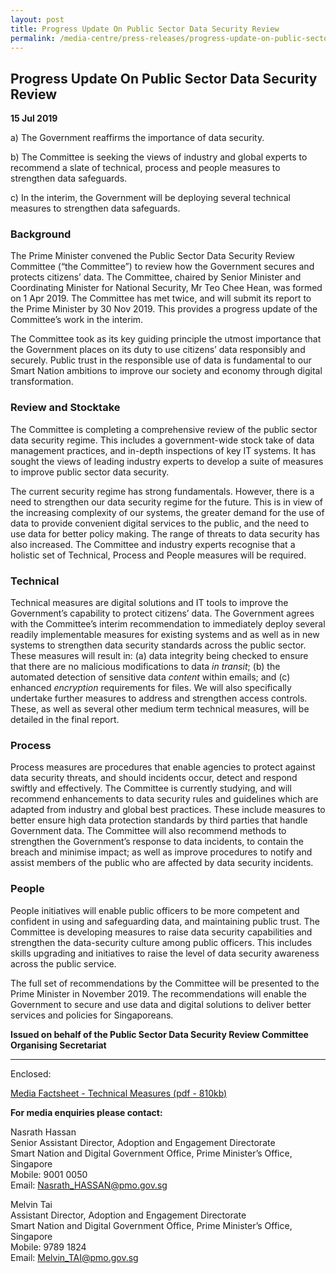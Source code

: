 ```yaml
---
layout: post
title: Progress Update On Public Sector Data Security Review
permalink: /media-centre/press-releases/progress-update-on-public-sector-data-security-review/
---
```

## Progress Update On Public Sector Data Security Review

**15 Jul 2019**

a) The Government reaffirms the importance of data security.

b) The Committee is seeking the views of industry and global experts to recommend a slate of technical, process and people measures to strengthen data safeguards.

c) In the interim, the Government will be deploying several technical measures to strengthen data safeguards.

### Background

The Prime Minister convened the Public Sector Data Security Review Committee (“the Committee”) to review how the Government secures and protects citizens’ data. The Committee, chaired by Senior Minister and Coordinating Minister for National Security, Mr Teo Chee Hean, was formed on 1 Apr 2019. The Committee has met twice, and will submit its report to the Prime Minister by 30 Nov 2019. This provides a progress update of the Committee’s work in the interim.

The Committee took as its key guiding principle the utmost importance that the Government places on its duty to use citizens’ data responsibly and securely. Public trust in the responsible use of data is fundamental to our Smart Nation ambitions to improve our society and economy through digital transformation.

### Review and Stocktake 

The Committee is completing a comprehensive review of the public sector data security regime. This includes a government-wide stock take of data management practices, and in-depth inspections of key IT systems. It has sought the views of leading industry experts to develop a suite of measures to improve public sector data security.

The current security regime has strong fundamentals. However, there is a need to strengthen our data security regime for the future. This is in view of the increasing complexity of our systems, the greater demand for the use of data to provide convenient digital services to the public, and the need to use data for better policy making. The range of threats to data security has also increased. The Committee and industry experts recognise that a holistic set of Technical, Process and People measures will be required.

### Technical

Technical measures are digital solutions and IT tools to improve the Government’s capability to protect citizens’ data. The Government agrees with the Committee’s interim recommendation to immediately deploy several readily implementable measures for existing systems and as well as in new systems to strengthen data security standards across the public sector. These measures will result in: (a) data integrity being checked to ensure that there are no malicious modifications to data  _in transit_; (b) the automated detection of sensitive data  _content_  within emails; and (c) enhanced  _encryption_  requirements for files. We will also specifically undertake further measures to address and strengthen access controls. These, as well as several other medium term technical measures, will be detailed in the final report.

### Process

Process measures are procedures that enable agencies to protect against data security threats, and should incidents occur, detect and respond swiftly and effectively. The Committee is currently studying, and will recommend enhancements to data security rules and guidelines which are adapted from industry and global best practices. These include measures to better ensure high data protection standards by third parties that handle Government data. The Committee will also recommend methods to strengthen the Government’s response to data incidents, to contain the breach and minimise impact; as well as improve procedures to notify and assist members of the public who are affected by data security incidents.

### People

People initiatives will enable public officers to be more competent and confident in using and safeguarding data, and maintaining public trust. The Committee is developing measures to raise data security capabilities and strengthen the data-security culture among public officers. This includes skills upgrading and initiatives to raise the level of data security awareness across the public service.

The full set of recommendations by the Committee will be presented to the Prime Minister in November 2019. The recommendations will enable the Government to secure and use data and digital solutions to deliver better services and policies for Singaporeans.

**Issued on behalf of the Public Sector Data Security Review Committee Organising Secretariat**

---
  
Enclosed:

[Media Factsheet - Technical Measures (pdf - 810kb)](/files/press-releases/2019/data-security-technical-measures-factsheet.pdf)

**For media enquiries please contact:**

Nasrath Hassan<br>
Senior Assistant Director, Adoption and Engagement Directorate<br>
Smart Nation and Digital Government Office, Prime Minister’s Office, Singapore<br>
Mobile: 9001 0050<br>
Email:  [Nasrath_HASSAN@pmo.gov.sg](mailto:Nasrath_HASSAN@pmo.gov.sg)

Melvin Tai<br>
Assistant Director, Adoption and Engagement Directorate<br>
Smart Nation and Digital Government Office, Prime Minister’s Office, Singapore<br>
Mobile: 9789 1824<br>
Email:  [Melvin_TAI@pmo.gov.sg](mailto:Melvin_TAI@pmo.gov.sg)